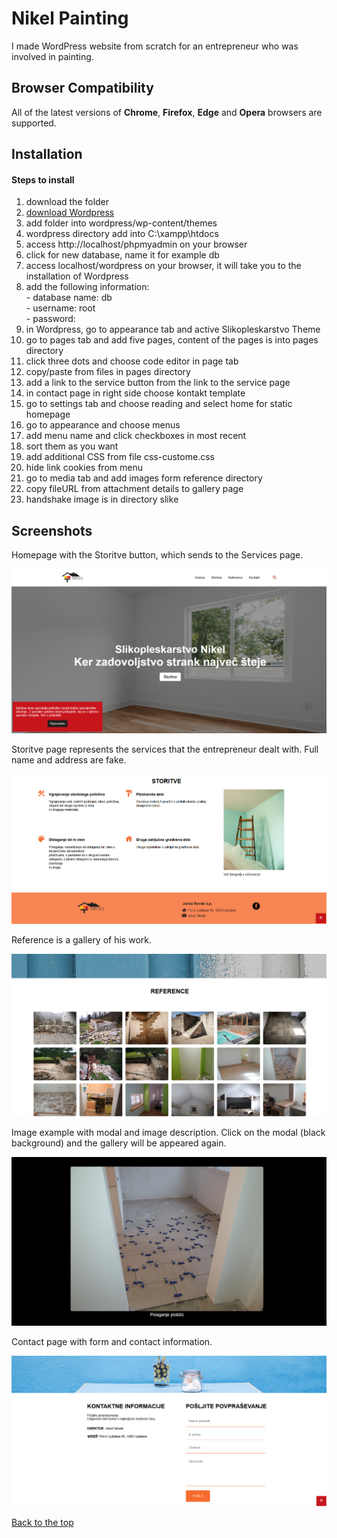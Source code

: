 # Nikel Painting

I made WordPress website from scratch for an entrepreneur who was involved in painting.

## Browser Compatibility

All of the latest versions of <b>Chrome</b>, <b>Firefox</b>, <b>Edge</b> and <b>Opera</b> browsers are supported.

## Installation

#### Steps to install

<ol>
  <li>download the folder</li>
  <li><a href="https://wordpress.org/download/">download Wordpress</a></li>
  <li>add folder into wordpress/wp-content/themes</li>
  <li>wordpress directory add into C:\xampp\htdocs</li>
  <li>access http://localhost/phpmyadmin on your browser</li>
  <li>click for new database, name it for example db</li>
  <li>access localhost/wordpress on your browser, it will take you to the installation of Wordpress</li>
  <li>add the following information:<br>
    - database name: db<br>
    - username: root<br>
    - password:<br>
  <li>in Wordpress, go to appearance tab and active Slikopleskarstvo Theme</li>
  <li>go to pages tab and add five pages, content of the pages is into pages directory</li>
  <li>click three dots and choose code editor in page tab</li>
  <li>copy/paste from files in pages directory</li>
  <li>add a link to the service button from the link to the service page</li>
  <li>in contact page in right side choose kontakt template</li>
  <li>go to settings tab and choose reading and select home for static homepage</li>
  <li>go to appearance and choose menus</li>
  <li>add menu name and click checkboxes in most recent</li>
  <li>sort them as you want</li>
  <li>add additional CSS from file css-custome.css</li>
  <li>hide link cookies from menu</li>
  <li>go to media tab and add images form reference directory</li>
  <li>copy fileURL from attachment details to gallery page</li>
  <li>handshake image is in directory slike</li>
</ol>

## Screenshots

Homepage with the Storitve button, which sends to the Services page.

![](screenshot/slikopleskarstvo.png)

Storitve page represents the services that the entrepreneur dealt with. Full name and address are fake.

![](screenshot/storitve.png)

Reference is a gallery of his work.

![](screenshot/reference.png)

Image example with modal and image description. Click on the modal (black background) and the gallery will be appeared again.

![](screenshot/slika.png)

Contact page with form and contact information.

![](screenshot/kontakt.png)

[Back to the top](#nikel-painting)
